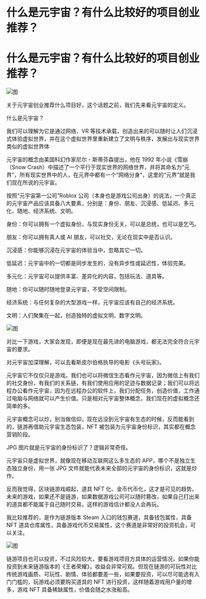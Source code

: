 # 什么是元宇宙？有什么比较好的项目创业推荐？


# 什么是元宇宙？有什么比较好的项目创业推荐？

![图](https://pic3.zhimg.com/v2-95dfb1252b98f7c2ad84887e5865e470_1440w.jpg?source=172ae18b)

关于元宇宙创业推荐什么项目好，这个话题之前，我们先来看元宇宙的定义。

什么是元宇宙？

我们可以理解为它是通过网络、VR 等技术承载，创造出来的可以随时让人们沉浸式体验虚拟世界，并在这个虚拟世界里重新建立了文明与秩序，发展出与现实世界类似的虚拟世界体

元宇宙的概念由美国科幻作家尼尔・斯蒂芬森提出，他在 1992 年小说《雪崩（Snow Crash）中描述了一个平行于现实世界的网络世界，并将其命名为“元界”，所有现实世界中的人，在元界中都有一个“网络分身”，这里的“元界”就是我们现在所说的元宇宙。

按照“元宇宙第一公司”Roblox 公司（本身也是游戏公司出身）的说法，一个真正的元宇宙产品应该具备八大要素，分别是：身份、朋友、沉浸感、低延迟、多元化、随地、经济系统、文明。

身份：你可以拥有一个虚拟身份，与现实身份无关，可以是总统，也可以是乞丐。

朋友：你可以拥有真人或 AI 朋友，可以社交，无论在现实中是否认识。

沉浸感：你能够沉浸在元宇宙的体验当中，忽略其它一切。

低延迟：元宇宙中的一切都是同步发生的，没有异步性或延迟性，体验完美。

多元化：元宇宙可以提供丰富、差异化的内容，包括玩法、道具等。

随地：你可以随时随地登录元宇宙，不受空间限制。

经济系统：与任何复杂的大型游戏一样，元宇宙应该有自己的经济系统。

文明：人们聚集在一起，创造独特的虚拟文明、数字文明。

![图](https://pic1.zhimg.com/80/v2-0c1262b13d0d907762771e88191f53b8_720w.jpg)

对比一下游戏，大家会发现，即便是现在最先进的电脑游戏，都无法完全符合元宇宙的要求。

对元宇宙加深理解，可以去看斯皮尔伯格执导的电影《头号玩家》。

元宇宙它不仅仅只是游戏。我们也可以将微信生态看作元宇宙，因为微信上有我们的社交身份，有我们的关系链，有我们使用应用的足迹与数据记录；我们可以将远程办公看作元宇宙，因为在远程办公的软件上，我们分配任务，创造价值，工作通过电脑与网络就可以产生价值。只是相对元宇宙整体概念，我们现在的虚拟概念还简单的多。

元宇宙概念可以炒，别当做信仰，现在远没到元宇宙有生态的时候，反而能看到的，链游再借助元宇宙生态包装，NFT 被包装为元宇宙身份标识，其实都在概念营销阶段。

JPG 图片就是元宇宙的身份标识了？逻辑非常奇怪。

元宇宙只是虚拟世界，就像现在移动互联网这么多生态的 APP，哪个不是独立生态独立身份，用一张 JPG 文件就能代表未来全部的元宇宙的身份标识，这就是炒作。

反而我觉得，区块链游戏崛起，道具 NFT 化、金币代币化，这才是可见的趋势。未来的游戏，如果还不是链游，如果数据游戏公司可以随时篡改，如果自己打出来的道具都不能属于自己随时交易，这样的游戏估计都没人会再玩。

我比较推荐的，是作为链游版本 Steam 入口的钱包赛道，具备钱包属性，具备 NFT 道具仓库属性，具备游戏代币交易属性，这个赛道是非常好的投资机会，可以关注。

![图](https://pic4.zhimg.com/80/v2-f8b8f457613edd1d03b31314bef177f7_720w.jpg)

链游项目也可以投资，不过风险较大，要看游戏项目方具体的运营情况，如果你能投资到未来链游版本的《王者荣耀》，收益会非常可观。但现在链游的可玩性对比传统游戏画质、可玩性、剧情、体验都要差一些，如果要投资，可以尽可能选有入门门槛的，玩游戏必须要购买道具的 NFT 进行投资，这样随着游戏用户量的增多，游戏 NFT 具备稀缺属性，价值会随之水涨船高。
